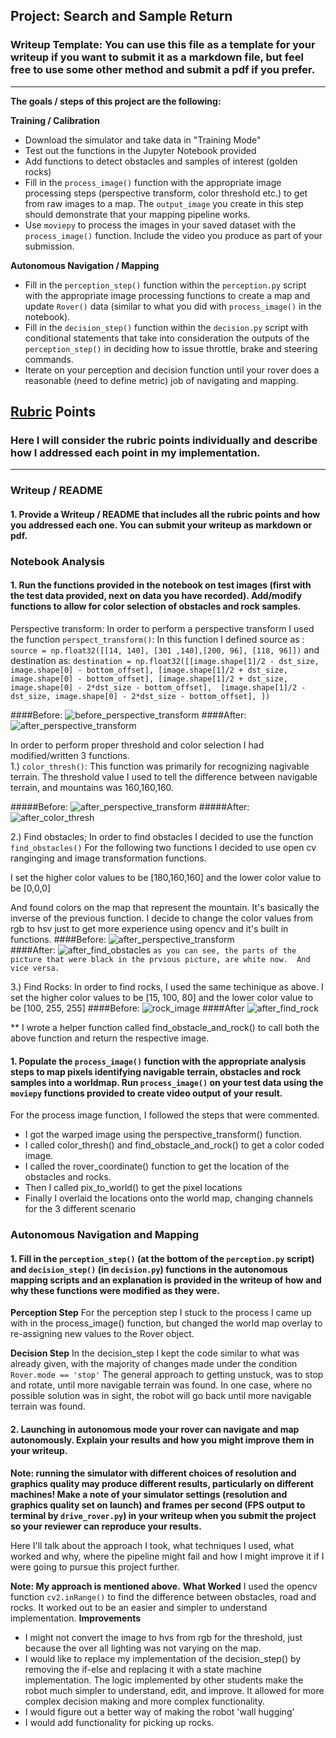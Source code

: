 ## Project: Search and Sample Return
### Writeup Template: You can use this file as a template for your writeup if you want to submit it as a markdown file, but feel free to use some other method and submit a pdf if you prefer.

---


**The goals / steps of this project are the following:**  

**Training / Calibration**  

* Download the simulator and take data in "Training Mode"
* Test out the functions in the Jupyter Notebook provided
* Add functions to detect obstacles and samples of interest (golden rocks)
* Fill in the `process_image()` function with the appropriate image processing steps (perspective transform, color threshold etc.) to get from raw images to a map.  The `output_image` you create in this step should demonstrate that your mapping pipeline works.
* Use `moviepy` to process the images in your saved dataset with the `process_image()` function.  Include the video you produce as part of your submission.

**Autonomous Navigation / Mapping**

* Fill in the `perception_step()` function within the `perception.py` script with the appropriate image processing functions to create a map and update `Rover()` data (similar to what you did with `process_image()` in the notebook). 
* Fill in the `decision_step()` function within the `decision.py` script with conditional statements that take into consideration the outputs of the `perception_step()` in deciding how to issue throttle, brake and steering commands. 
* Iterate on your perception and decision function until your rover does a reasonable (need to define metric) job of navigating and mapping.  

[//]: # (Image References)

[image1]: ./misc/rover_image.jpg
[image2]: ./calibration_images/example_grid1.jpg
[rock_image]: ./calibration_images/example_rock1.jpg 
[before_perspective_transform]: ./calibration_images/example_grid1.jpg
[after_perspective_transform]: ./calibration_images/after_prespective_transform.png
[after_color_thresh]: ./calibration_images/after_color_thresh.png
[after_find_obstacles]: ./calibration_images/after_find_obstacles.png
[after_find_rock]: ./calibration_images/after_find_rock.png

## [Rubric](https://review.udacity.com/#!/rubrics/916/view) Points
### Here I will consider the rubric points individually and describe how I addressed each point in my implementation.  

---
### Writeup / README

#### 1. Provide a Writeup / README that includes all the rubric points and how you addressed each one.  You can submit your writeup as markdown or pdf.  


### Notebook Analysis
#### 1. Run the functions provided in the notebook on test images (first with the test data provided, next on data you have recorded). Add/modify functions to allow for color selection of obstacles and rock samples.
Perspective transform: 
In order to perform a perspective transform I used the function 
`perspect_transform()`:
In this function I defined source as :
`source = np.float32([[14, 140], [301 ,140],[200, 96], [118, 96]])`
and destination as:
`destination = np.float32([[image.shape[1]/2 - dst_size, image.shape[0] - bottom_offset],
                  [image.shape[1]/2 + dst_size, image.shape[0] - bottom_offset],
                  [image.shape[1]/2 + dst_size, image.shape[0] - 2*dst_size - bottom_offset], 
                  [image.shape[1]/2 - dst_size, image.shape[0] - 2*dst_size - bottom_offset],
                  ])`


####Before:
![before_perspective_transform] 
####After: ![after_perspective_transform]

                  
         
                  

In order to perform proper threshold and color selection  I had modified/written 3 functions.  
1.) `color_thresh()`:
    This function was primarily for recognizing nagivable terrain.
    The threshold value I used to tell the difference between navigable terrain,
    and mountains was 160,160,160.
    
#####Before:
![after_perspective_transform] 
#####After:
![after_color_thresh]
    
2.) Find obstacles; In order to find obstacles I decided to use the function `find_obstacles()`
    For the following two functions I decided to use open cv ranginging and image transformation functions.
   
   I set the higher color values to be [180,160,160]
   and the lower color value to be [0,0,0]
   
   And found colors on the map that represent the mountain.  It's basically the inverse of the previous function.
   I decide to change the color values from rgb to hsv just to get more experience using opencv and
   it's built in functions.
####Before:
![after_perspective_transform]    
####After:
![after_find_obstacles]
`as you can see, the parts of the picture that were black in the prvious picture, are white now. 
 And vice versa. `

3.) Find Rocks: In order to find rocks, I used the same techinique as above.
   I set the higher color values to be [15, 100, 80]
   and the lower color value to be [100, 255, 255]
####Before:
![rock_image]
####After
![after_find_rock]

** I wrote a helper function called find_obstacle_and_rock() to call both the above function and return
the respective image.

#### 1. Populate the `process_image()` function with the appropriate analysis steps to map pixels identifying navigable terrain, obstacles and rock samples into a worldmap.  Run `process_image()` on your test data using the `moviepy` functions provided to create video output of your result. 

For the process image function, I followed the steps that were commented.
* I got the warped image using the perspective_transform() function. 
* I called color_thresh() and find_obstacle_and_rock() to get a color coded image.
* I called the rover_coordinate() function to get the location of the obstacles and rocks.
* Then I called pix_to_world() to get the pixel locations
* Finally I overlaid the locations onto the world map, changing channels for the 3 different scenario  
### Autonomous Navigation and Mapping

#### 1. Fill in the `perception_step()` (at the bottom of the `perception.py` script) and `decision_step()` (in `decision.py`) functions in the autonomous mapping scripts and an explanation is provided in the writeup of how and why these functions were modified as they were.
__Perception Step__
For the perception step I stuck to the process I came up with in the process_image() function,
but changed the world map overlay to re-assigning new values to the Rover object.

__Decision Step__
In the decision_step I kept the code similar to what was already given, with the majority
of changes made under the condition `Rover.mode == 'stop'`  The general approach to getting unstuck,
was to stop and rotate, until more navigable terrain was found. In one case, where no possible solution was 
in sight, the robot will go back until more navigable terrain was found.

#### 2. Launching in autonomous mode your rover can navigate and map autonomously.  Explain your results and how you might improve them in your writeup.  

**Note: running the simulator with different choices of resolution and graphics quality may produce different results, particularly on different machines!  Make a note of your simulator settings (resolution and graphics quality set on launch) and frames per second (FPS output to terminal by `drive_rover.py`) in your writeup when you submit the project so your reviewer can reproduce your results.**

Here I'll talk about the approach I took, what techniques I used, what worked and why, where the pipeline might fail and how I might improve it if I were going to pursue this project further.  

__Note: My approach is mentioned above.__
__What Worked__ 
I used the opencv function `cv2.inRange()` to find the difference between obstacles, road and rocks.  It worked out to be 
an easier and simpler to understand implementation. 
__Improvements__

* I might not convert the image to hvs from rgb for the threshold, just because the over all lighting was not varying on the map.
* I would like to replace my implementation of the decision_step() by removing the if-else and replacing it with a 
  state machine implementation.  The logic implemented by other students make the robot much simpler to understand,
  edit, and improve.  It allowed for more complex decision making and more complex functionality. 
* I would figure out a better way of making the robot 'wall hugging'
* I would add functionality for picking up rocks.



